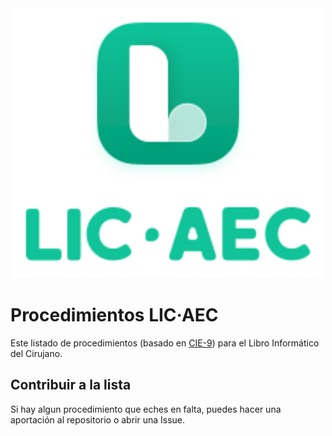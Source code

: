 <div align="center">
	<div>
		<img width="500" src="media/logo.svg" alt="LIC-AEC">
	</div>
</div>

Procedimientos LIC·AEC
=============

Este listado de procedimientos (basado en [CIE-9](https://eciemaps.mscbs.gob.es/ecieMaps/browser/index_9_mc.html)) para el Libro Informático del Cirujano.

## Contribuir a la lista
Si hay algun procedimiento que eches en falta, puedes hacer una aportación al repositorio o abrir una Issue.
